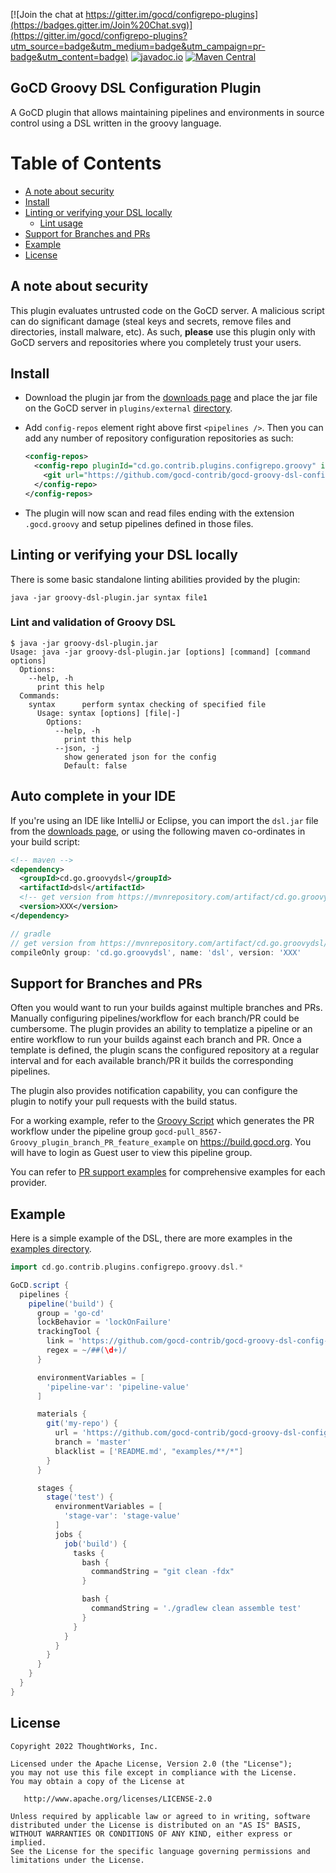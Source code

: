[![Join the chat at https://gitter.im/gocd/configrepo-plugins](https://badges.gitter.im/Join%20Chat.svg)](https://gitter.im/gocd/configrepo-plugins?utm_source=badge&utm_medium=badge&utm_campaign=pr-badge&utm_content=badge) [![javadoc.io](https://javadoc.io/badge2/cd.go.groovydsl/dsl/javadoc.io.svg)](https://javadoc.io/doc/cd.go.groovydsl/dsl) [![Maven Central](https://img.shields.io/maven-central/v/cd.go.groovydsl/dsl.svg?label=Maven%20Central)](https://search.maven.org/search?q=g:%22cd.go.groovydsl%22%20AND%20a:%22dsl%22)

## GoCD Groovy DSL Configuration Plugin

A GoCD plugin that allows maintaining pipelines and environments in source control using a DSL written in the groovy language.

Table of Contents
=================

* [A note about security](#a-note-about-security)
* [Install](#install)
* [Linting or verifying your DSL locally](#linting-or-verifying-your-dsl-locally)
   * [Lint usage](#lint-usage)
* [Support for Branches and PRs](#support-for-branches-and-prs)
* [Example](#example)
* [License](#license)
      
## A note about security

This plugin evaluates untrusted code on the GoCD server. A malicious script can do significant damage (steal keys and secrets, remove files and directories, install malware, etc). As such, **please** use this plugin only with GoCD servers and repositories where you completely trust your users.

## Install

- Download the plugin jar from the [downloads page](https://github.com/gocd-contrib/gocd-groovy-dsl-config-plugin/releases) and place the jar file on the GoCD server in `plugins/external` [directory](https://docs.gocd.org/current/extension_points/plugin_user_guide.html).

- Add `config-repos` element right above first `<pipelines />`. Then you can add any number of repository configuration repositories as such:

    ```xml
    <config-repos>
      <config-repo pluginId="cd.go.contrib.plugins.configrepo.groovy" id="my-project">
        <git url="https://github.com/gocd-contrib/gocd-groovy-dsl-config-plugin.git" />
      </config-repo>
    </config-repos>
    ```

- The plugin will now scan and read files ending with the extension `.gocd.groovy` and setup pipelines defined in those files.

## Linting or verifying your DSL locally

There is some basic standalone linting abilities provided by the plugin:

```shell
java -jar groovy-dsl-plugin.jar syntax file1
```

### Lint and validation of Groovy DSL

```shell
$ java -jar groovy-dsl-plugin.jar
Usage: java -jar groovy-dsl-plugin.jar [options] [command] [command options]
  Options:
    --help, -h
      print this help
  Commands:
    syntax      perform syntax checking of specified file
      Usage: syntax [options] [file|-]
        Options:
          --help, -h
            print this help
          --json, -j
            show generated json for the config
            Default: false
```

## Auto complete in your IDE

If you're using an IDE like IntelliJ or Eclipse, you can import the `dsl.jar` file from the [downloads page](https://github.com/gocd-contrib/gocd-groovy-dsl-config-plugin/releases), or using the following maven co-ordinates in your build script:

```xml
<!-- maven -->
<dependency>
  <groupId>cd.go.groovydsl</groupId>
  <artifactId>dsl</artifactId>
  <!-- get version from https://mvnrepository.com/artifact/cd.go.groovydsl/dsl -->
  <version>XXX</version>
</dependency>
```

```groovy
// gradle
// get version from https://mvnrepository.com/artifact/cd.go.groovydsl/dsl
compileOnly group: 'cd.go.groovydsl', name: 'dsl', version: 'XXX'
```

## Support for Branches and PRs

Often you would want to run your builds against multiple branches and PRs. Manually configuring pipelines/workflow for each branch/PR could be cumbersome.
The plugin provides an ability to templatize a pipeline or an entire workflow to run your builds against each branch and PR. Once a template is defined,
the plugin scans the configured repository at a regular interval and for each available branch/PR it builds the corresponding pipelines.

The plugin also provides notification capability, you can configure the plugin to notify your pull requests with the build status.

For a working example, refer to the [Groovy Script](https://github.com/gocd/pr-pipelines-workflow/blob/master/.gocd/build.gocd.groovy) which generates the PR workflow
under the pipeline group `gocd-pull_8567-Groovy_plugin_branch_PR_feature_example` on https://build.gocd.org. You will have to login as Guest user to view this pipeline group.

You can refer to [PR support examples](example/src/main/groovy/pull_request_support) for comprehensive examples for each provider.

## Example

Here is a simple example of the DSL, there are more examples in the [examples directory](example/src/main/groovy).

```groovy
import cd.go.contrib.plugins.configrepo.groovy.dsl.*

GoCD.script {
  pipelines {
    pipeline('build') {
      group = 'go-cd'
      lockBehavior = 'lockOnFailure'
      trackingTool {
        link = 'https://github.com/gocd-contrib/gocd-groovy-dsl-config-plugin/issues/${ID}'
        regex = ~/##(\d+)/
      }

      environmentVariables = [
        'pipeline-var': 'pipeline-value'
      ]

      materials {
        git('my-repo') {
          url = 'https://github.com/gocd-contrib/gocd-groovy-dsl-config-plugin'
          branch = 'master'
          blacklist = ['README.md', "examples/**/*"]
        }
      }

      stages {
        stage('test') {
          environmentVariables = [
            'stage-var': 'stage-value'
          ]
          jobs {
            job('build') {
              tasks {
                bash {
                  commandString = "git clean -fdx"
                }

                bash {
                  commandString = './gradlew clean assemble test'
                }
              }
            }
          }
        }
      }
    }
  }
}
```

## License

```plain
Copyright 2022 ThoughtWorks, Inc.

Licensed under the Apache License, Version 2.0 (the "License");
you may not use this file except in compliance with the License.
You may obtain a copy of the License at

   http://www.apache.org/licenses/LICENSE-2.0

Unless required by applicable law or agreed to in writing, software
distributed under the License is distributed on an "AS IS" BASIS,
WITHOUT WARRANTIES OR CONDITIONS OF ANY KIND, either express or implied.
See the License for the specific language governing permissions and
limitations under the License.
```
